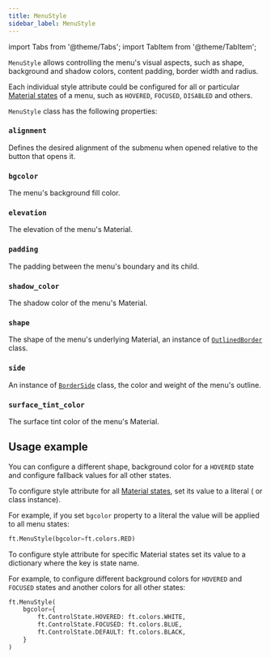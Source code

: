 ```yaml
---
title: MenuStyle
sidebar_label: MenuStyle
---
```

import Tabs from '@theme/Tabs';
import TabItem from '@theme/TabItem';

`MenuStyle` allows controlling the menu's visual aspects, such as shape, background and shadow colors, content padding, border width and radius.

Each individual style attribute could be configured for all or
particular [Material states](/docs/reference/types/controlstate) of a menu, such as `HOVERED`, `FOCUSED`, `DISABLED` and
others.

`MenuStyle` class has the following properties:

### `alignment`

Defines the desired alignment of the submenu when opened relative to the button that opens it.

### `bgcolor`

The menu's background fill color.

### `elevation`

The elevation of the menu's Material.

### `padding`

The padding between the menu's boundary and its child.

### `shadow_color`

The shadow color of the menu's Material.

### `shape`

The shape of the menu's underlying Material, an instance of [`OutlinedBorder`](/docs/reference/types/outlinedborder) class.

### `side`

An instance of [`BorderSide`](/docs/reference/types/borderside) class, the color and weight of the menu's outline.

### `surface_tint_color`

The surface tint color of the menu's Material.

## Usage example

You can configure a different shape, background color for a `HOVERED` state and configure fallback values for all other states.

To configure style attribute for all [Material states](/docs/reference/types/controlstate), set its value to a literal (
or class instance).

For example, if you set `bgcolor` property to a literal the value will be applied to all menu states:

```python
ft.MenuStyle(bgcolor=ft.colors.RED)
```

To configure style attribute for specific Material states set its value to a dictionary where the key is state name. 

For example, to configure different background colors for `HOVERED` and `FOCUSED` states and another colors for all other states:

```python
ft.MenuStyle(
    bgcolor={
        ft.ControlState.HOVERED: ft.colors.WHITE,
        ft.ControlState.FOCUSED: ft.colors.BLUE,
        ft.ControlState.DEFAULT: ft.colors.BLACK,
    }
)
```
